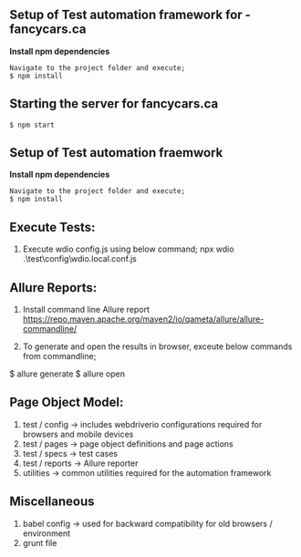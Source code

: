 ## Setup of Test automation framework for - fancycars.ca

**Install npm dependencies**

```
Navigate to the project folder and execute;
$ npm install
```

## Starting the server for fancycars.ca

```
$ npm start
```


## Setup of Test automation fraemwork

**Install npm dependencies**

```
Navigate to the project folder and execute;
$ npm install
```


## Execute Tests:
1) Execute wdio config.js using below command;
npx wdio .\test\config\wdio.local.conf.js


## Allure Reports:
1) Install command line Allure report
https://repo.maven.apache.org/maven2/io/qameta/allure/allure-commandline/

2) To generate and open the results in browser, exceute below commands from commandline;

$ allure generate <directory-with-results>
$ allure open <directory-with-report>

## Page Object Model:

1) test / config -> includes webdriverio configurations required for browsers and mobile devices
2) test / pages -> page object definitions and page actions
3) test / specs -> test cases
4) test / reports -> Allure reporter
5) utilities -> common utilities required for the automation framework

## Miscellaneous

1) babel config -> used for backward compatibility for old browsers / environment
2) grunt file
